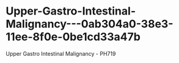 # Upper-Gastro-Intestinal-Malignancy---0ab304a0-38e3-11ee-8f0e-0be1cd33a47b
Upper Gastro Intestinal Malignancy - PH719
